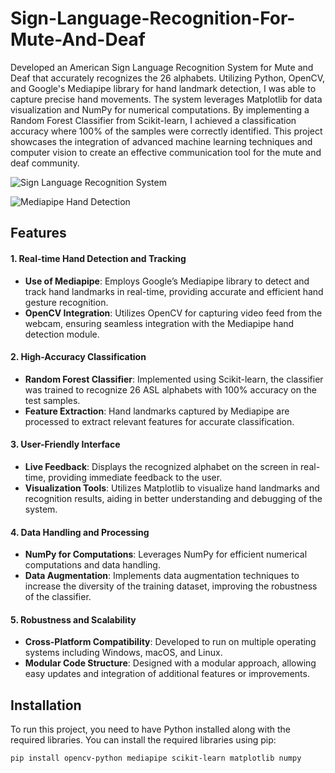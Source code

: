 # Sign-Language-Recognition-For-Mute-And-Deaf

Developed an American Sign Language Recognition System for Mute and Deaf that accurately recognizes the 26 alphabets. Utilizing Python, OpenCV, and Google's Mediapipe library for hand landmark detection, I was able to capture precise hand movements. The system leverages Matplotlib for data visualization and NumPy for numerical computations. By implementing a Random Forest Classifier from Scikit-learn, I achieved a classification accuracy where 100% of the samples were correctly identified. This project showcases the integration of advanced machine learning techniques and computer vision to create an effective communication tool for the mute and deaf community.

<img src="https://www.google.com/url?sa=i&url=https%3A%2F%2Fmediapipe.readthedocs.io%2Fen%2Flatest%2Fsolutions%2Fhands.html&psig=AOvVaw3ep-mgmgOB7wMGAKGjqtUQ&ust=1717407434437000&source=images&cd=vfe&opi=89978449&ved=0CBIQjRxqFwoTCNjmprLPvIYDFQAAAAAdAAAAABAE
" alt="Sign Language Recognition System">

![Mediapipe Hand Detection](https://mediapipe.readthedocs.io/en/latest/_images/hand_landmarks.png)


## Features

#### 1. Real-time Hand Detection and Tracking
- **Use of Mediapipe**: Employs Google’s Mediapipe library to detect and track hand landmarks in real-time, providing accurate and efficient hand gesture recognition.
- **OpenCV Integration**: Utilizes OpenCV for capturing video feed from the webcam, ensuring seamless integration with the Mediapipe hand detection module.

#### 2. High-Accuracy Classification
- **Random Forest Classifier**: Implemented using Scikit-learn, the classifier was trained to recognize 26 ASL alphabets with 100% accuracy on the test samples.
- **Feature Extraction**: Hand landmarks captured by Mediapipe are processed to extract relevant features for accurate classification.

#### 3. User-Friendly Interface
- **Live Feedback**: Displays the recognized alphabet on the screen in real-time, providing immediate feedback to the user.
- **Visualization Tools**: Utilizes Matplotlib to visualize hand landmarks and recognition results, aiding in better understanding and debugging of the system.

#### 4. Data Handling and Processing
- **NumPy for Computations**: Leverages NumPy for efficient numerical computations and data handling.
- **Data Augmentation**: Implements data augmentation techniques to increase the diversity of the training dataset, improving the robustness of the classifier.

#### 5. Robustness and Scalability
- **Cross-Platform Compatibility**: Developed to run on multiple operating systems including Windows, macOS, and Linux.
- **Modular Code Structure**: Designed with a modular approach, allowing easy updates and integration of additional features or improvements.

## Installation

To run this project, you need to have Python installed along with the required libraries. You can install the required libraries using pip:

```bash
pip install opencv-python mediapipe scikit-learn matplotlib numpy
